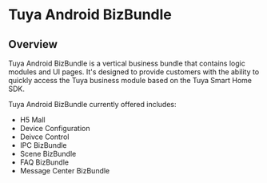 # Tuya Android BizBundle

## Overview

Tuya Android BizBundle is a vertical business bundle that contains logic modules and UI pages. It's designed to provide customers with the ability to quickly access the Tuya business module based on the Tuya Smart Home SDK.

Tuya Android BizBundle currently offered includes:
- H5 Mall
- Device Configuration
- Deivce Control
- IPC BizBundle
- Scene BizBundle
- FAQ BizBundle
- Message Center BizBundle